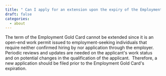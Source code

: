 ```yaml
---
title: " Can I apply for an extension upon the expiry of the Employment Gold Card?"
draft: false
categories:
  - about
---
```

The term of the Employment Gold Card cannot be extended since it is an open-end work permit issued to employment-seeking individuals that require neither confirmed hiring by nor application through the employer.  Periodic reviews and updates are needed on the applicant's work status and on potential changes in the qualification of the applicant.  Therefore, a new application should be filed prior to the Employment Gold Card's expiration.